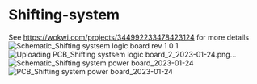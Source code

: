 # Shifting-system
See https://wokwi.com/projects/344992233478423124 for more details
![Schematic_Shifting systsem logic board rev 1 0 1](https://user-images.githubusercontent.com/45497901/214222244-e0029070-84c9-46d6-bebc-80d08e2666a5.png)
![Uploading PCB_Shifting systsem logic board_2_2023-01-24.png…]()
![Schematic_Shifting system power board_2023-01-24](https://user-images.githubusercontent.com/45497901/214500044-a328e0e9-173f-4751-bb21-440adfadba0d.png)
![PCB_Shifting system power board_2023-01-24](https://user-images.githubusercontent.com/45497901/214500045-11fa253d-1390-4bdd-be1b-0b0b0b479106.png)
